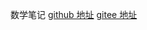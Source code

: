 数学笔记
[github 地址](https://avanti1980.github.io/notes-on-math/)
[gitee 地址](https://avanti1980.gitee.io/notes-on-math/)
